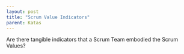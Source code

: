 ```yaml
---
layout: post
title: "Scrum Value Indicators"
parent: Katas
---
```

Are there tangible indicators that a Scrum Team embodied the Scrum Values?
